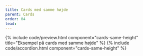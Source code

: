```yaml
---
title: Cards med samme højde
parent: Cards
order: 04
lead: 
---
```

{% include code/preview.html component="cards-same-height" title="Eksempel på cards med samme højde" %}
{% include code/accordion.html component="cards-same-height" %}
